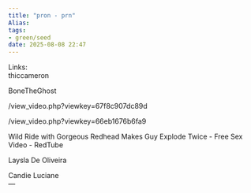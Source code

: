 ```yaml
---
title: "pron - prn"
Alias: 
tags:
- green/seed
date: 2025-08-08 22:47
---
```

Links:  
thiccameron

BoneTheGhost

/view_video.php?viewkey=67f8c907dc89d

/view_video.php?viewkey=66eb1676b6fa9

Wild Ride with Gorgeous Redhead Makes Guy Explode Twice - Free Sex Video - RedTube 

  

Laysla De Oliveira 

Candie Luciane  
—

